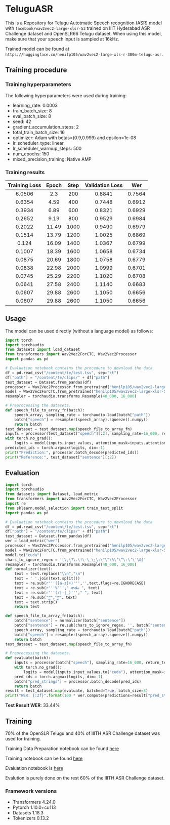 # TeluguASR

This is a Repository for Telugu Autotmatic Speech recognition (ASR) model with `facebook/wav2vec2-large-xlsr-53` trained on IIIT Hyderabad ASR Challenge dataset and OpenSLR66 Telugu dataset. When using this model, make sure that your speech input is sampled at 16kHz.

Trained model can be found at `https://huggingface.co/henilp105/wav2vec2-large-xls-r-300m-telugu-asr`.

## Training procedure

### Training hyperparameters

The following hyperparameters were used during training:
- learning_rate: 0.0003
- train_batch_size: 8
- eval_batch_size: 8
- seed: 42
- gradient_accumulation_steps: 2
- total_train_batch_size: 16
- optimizer: Adam with betas=(0.9,0.999) and epsilon=1e-08
- lr_scheduler_type: linear
- lr_scheduler_warmup_steps: 500
- num_epochs: 150
- mixed_precision_training: Native AMP

### Training results

| Training Loss | Epoch | Step | Validation Loss | Wer    |
|:-------------:|:-----:|:----:|:---------------:|:------:|
| 6.0506        | 2.3   | 200  | 0.8841          | 0.7564 |
| 0.6354        | 4.59  | 400  | 0.7448          | 0.6912 |
| 0.3934        | 6.89  | 600  | 0.8321          | 0.6929 |
| 0.2652        | 9.19  | 800  | 0.9529          | 0.6984 |
| 0.2022        | 11.49 | 1000 | 0.9490          | 0.6979 |
| 0.1514        | 13.79 | 1200 | 1.0025          | 0.6869 |
| 0.124         | 16.09 | 1400 | 1.0367          | 0.6799 |
| 0.1007        | 18.39 | 1600 | 1.0658          | 0.6734 |
| 0.0875        | 20.69 | 1800 | 1.0758          | 0.6779 |
| 0.0838        | 22.98 | 2000 | 1.0999          | 0.6701 |
| 0.0745        | 25.29 | 2200 | 1.1020          | 0.6708 |
| 0.0641        | 27.58 | 2400 | 1.1140          | 0.6683 |
| 0.0607        | 29.88 | 2600 | 1.1050          | 0.6656 |
| 0.0607        | 29.88 | 2600 | 1.1050          | 0.6656 |


## Usage
The model can be used directly (without a language model) as follows:
```python
import torch
import torchaudio
from datasets import load_dataset
from transformers import Wav2Vec2ForCTC, Wav2Vec2Processor
import pandas as pd

# Evaluation notebook contains the procedure to download the data
df = pd.read_csv("/content/te/test.tsv", sep="\t")
df["path"] = "/content/te/clips/" + df["path"]
test_dataset = Dataset.from_pandas(df)
processor = Wav2Vec2Processor.from_pretrained("henilp105/wav2vec2-large-xlsr-53-telugu")
model = Wav2Vec2ForCTC.from_pretrained("henilp105/wav2vec2-large-xlsr-53-telugu") 
resampler = torchaudio.transforms.Resample(48_000, 16_000)

# Preprocessing the datasets.
def speech_file_to_array_fn(batch):
    speech_array, sampling_rate = torchaudio.load(batch["path"])
    batch["speech"] = resampler(speech_array).squeeze().numpy()
    return batch
test_dataset = test_dataset.map(speech_file_to_array_fn)
inputs = processor(test_dataset["speech"][:2], sampling_rate=16_000, return_tensors="pt", padding=True)
with torch.no_grad():
    logits = model(inputs.input_values, attention_mask=inputs.attention_mask).logits
predicted_ids = torch.argmax(logits, dim=-1)
print("Prediction:", processor.batch_decode(predicted_ids))
print("Reference:", test_dataset["sentence"][:2])
```

## Evaluation
```python
import torch
import torchaudio
from datasets import Dataset, load_metric
from transformers import Wav2Vec2ForCTC, Wav2Vec2Processor
import re
from sklearn.model_selection import train_test_split
import pandas as pd

# Evaluation notebook contains the procedure to download the data
df = pd.read_csv("/content/te/test.tsv", sep="\t")
df["path"] = "/content/te/clips/" + df["path"]
test_dataset = Dataset.from_pandas(df)
wer = load_metric("wer")
processor = Wav2Vec2Processor.from_pretrained("henilp105/wav2vec2-large-xlsr-53-telugu")
model = Wav2Vec2ForCTC.from_pretrained("henilp105/wav2vec2-large-xlsr-53-telugu") 
model.to("cuda")
chars_to_ignore_regex = '[\,\?\.\!\-\_\;\:\"\“\%\‘\”\।\’\'\&]'
resampler = torchaudio.transforms.Resample(48_000, 16_000)
def normalizer(text):
    text = text.replace("\\n","\n")
    text = ' '.join(text.split())
    text = re.sub(r'''([a-z]+)''','',text,flags=re.IGNORECASE)
    text = re.sub(r'''%'''," శాతం ", text)
    text = re.sub(r'''(/|-|_)'''," ", text)
    text = re.sub("ై","ై", text)
    text = text.strip()
    return text

def speech_file_to_array_fn(batch):
    batch["sentence"] = normalizer(batch["sentence"])
    batch["sentence"] = re.sub(chars_to_ignore_regex, '', batch["sentence"]).lower()+ " "
    speech_array, sampling_rate = torchaudio.load(batch["path"])
    batch["speech"] = resampler(speech_array).squeeze().numpy()
    return batch
test_dataset = test_dataset.map(speech_file_to_array_fn)

# Preprocessing the datasets.
def evaluate(batch):
    inputs = processor(batch["speech"], sampling_rate=16_000, return_tensors="pt", padding=True)
    with torch.no_grad():
        logits = model(inputs.input_values.to("cuda"), attention_mask=inputs.attention_mask.to("cuda")).logits
    pred_ids = torch.argmax(logits, dim=-1)
    batch["pred_strings"] = processor.batch_decode(pred_ids)
    return batch
result = test_dataset.map(evaluate, batched=True, batch_size=8)
print("WER: {:2f}".format(100 * wer.compute(predictions=result["pred_strings"], references=result["sentence"])))
```

**Test Result WER**: 33.44%

## Training

70% of the OpenSLR Telugu  and 40% of IIITH ASR Challenge dataset was used for training.

Training Data Preparation notebook can be found [here](prepare_dataset.ipynb)

Training notebook can be found [here](training.ipynb)

Evaluation notebook is [here](evaluation.ipynb)

Evalution is purely done on the rest 60% of the IIITH ASR Challenge dataset.

### Framework versions

- Transformers 4.24.0
- Pytorch 1.10.0+cu113
- Datasets 1.18.3
- Tokenizers 0.13.2